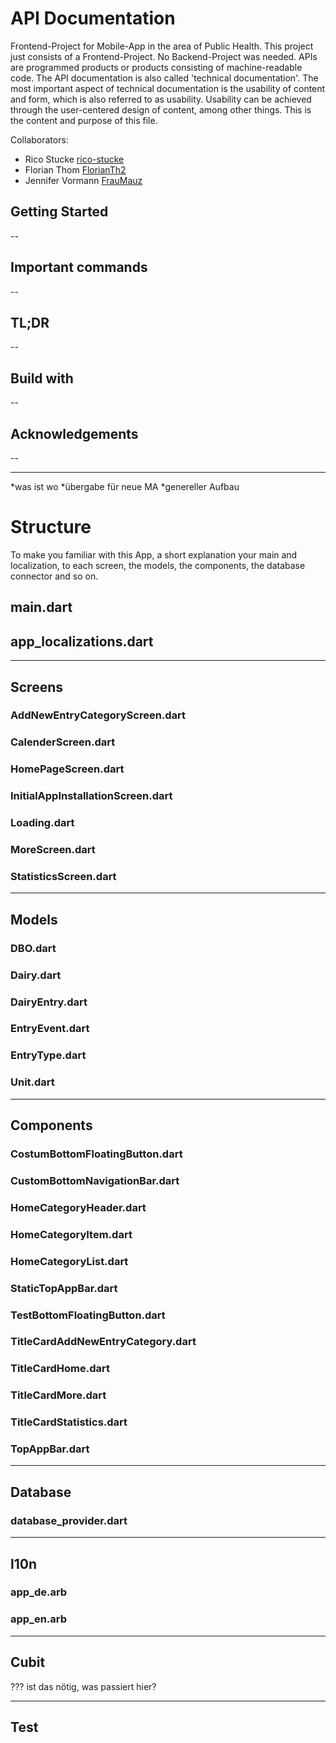 # API Documentation
Frontend-Project for Mobile-App in the area of Public Health. This project just consists of a Frontend-Project. No Backend-Project was needed.
APIs are programmed products or products consisting of machine-readable code. The API documentation is also  called 'technical documentation'. The most important aspect of technical documentation is the usability of content and form, which is also referred to as usability. Usability can be achieved through the user-centered design of content, among other things. This is the content and purpose of this file. 

Collaborators:
 - Rico Stucke [rico-stucke](https://github.com/rico-stucke)
 - Florian Thom [FlorianTh2](https://github.com/FlorianTh2)
 - Jennifer Vormann [FrauMauz](https://github.com/fraumauz)

## Getting Started
--

## Important commands
--

## TL;DR
--

## Build with
--

## Acknowledgements
--

--------------------------------------------------

*was ist wo
*übergabe für neue MA
*genereller Aufbau 


# Structure
To make you familiar with this App, a short explanation your main and localization, to each screen, the models, the components, the database connector and so on. 

## main.dart


## app_localizations.dart

--------------------------------------------------
## Screens

### AddNewEntryCategoryScreen.dart

### CalenderScreen.dart

### HomePageScreen.dart

### InitialAppInstallationScreen.dart

### Loading.dart

### MoreScreen.dart

### StatisticsScreen.dart


--------------------------------------------------
## Models
### DBO.dart
### Dairy.dart
### DairyEntry.dart
### EntryEvent.dart
### EntryType.dart
### Unit.dart


--------------------------------------------------
## Components
### CostumBottomFloatingButton.dart
### CustomBottomNavigationBar.dart
### HomeCategoryHeader.dart
### HomeCategoryItem.dart
### HomeCategoryList.dart
### StaticTopAppBar.dart
### TestBottomFloatingButton.dart
### TitleCardAddNewEntryCategory.dart
### TitleCardHome.dart
### TitleCardMore.dart
### TitleCardStatistics.dart
### TopAppBar.dart


--------------------------------------------------
## Database
### database_provider.dart


--------------------------------------------------
## l10n
### app_de.arb
### app_en.arb


--------------------------------------------------
## Cubit
??? ist das nötig, was passiert hier? 


--------------------------------------------------
## Test
